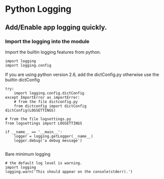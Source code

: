 # Python Logging
## Add/Enable app logging quickly.

### Import the logging into the module
Import the builtin logging features from python.

```
import logging
import logging.config

```

If you are using python version 2.6, add the dictConfig.py otherwise use the 
builtin dictConfig

```
try:
    import logging.config.dictConfig
except ImportError as importError:
    # from the file dictconfig.py
    from dictconfig import dictConfig 
dictConfig(LOGSETTINGS)

# from the file logsettings.py
from logsettings import LOGSETTINGS

if __name__ == '__main__':
    logger = logging.getLogger(__name__)    
    logger.debug('a debug message')


``` 

Bare minimum logging
```
# the default log level is warning.
import logging
logging.warn('This should appear on the console(stderr).')
```

